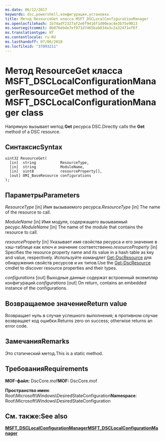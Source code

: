 ```yaml
---
ms.date: 06/12/2017
keywords: dsc,powershell,конфигурация,установка
title: Метод ResourceGet класса MSFT_DSCLocalConfigurationManager
ms.openlocfilehash: 1b74adf2327af2e0f9416f1d00eac4e3b75e9013
ms.sourcegitcommit: 8b076ebde7ef971d7465bab834a3c2a32471ef6f
ms.translationtype: HT
ms.contentlocale: ru-RU
ms.lasthandoff: 07/06/2018
ms.locfileid: "37893211"
---
```

# <a name="resourceget-method-of-the-msftdsclocalconfigurationmanager-class"></a><span data-ttu-id="b247d-103">Метод ResourceGet класса MSFT_DSCLocalConfigurationManager</span><span class="sxs-lookup"><span data-stu-id="b247d-103">ResourceGet method of the MSFT_DSCLocalConfigurationManager class</span></span>

<span data-ttu-id="b247d-104">Напрямую вызывает метод **Get** ресурса DSC.</span><span class="sxs-lookup"><span data-stu-id="b247d-104">Directly calls the **Get** method of a DSC resource.</span></span>

## <a name="syntax"></a><span data-ttu-id="b247d-105">Синтаксис</span><span class="sxs-lookup"><span data-stu-id="b247d-105">Syntax</span></span>

```mof
uint32 ResourceGet(
  [in]  string           ResourceType,
  [in]  string           ModuleName,
  [in]  uint8            resourceProperty[],
  [out] OMI_BaseResource configurations
);
```

## <a name="parameters"></a><span data-ttu-id="b247d-106">Параметры</span><span class="sxs-lookup"><span data-stu-id="b247d-106">Parameters</span></span>

<span data-ttu-id="b247d-107">*ResourceType* \[in\] Имя вызываемого ресурса.</span><span class="sxs-lookup"><span data-stu-id="b247d-107">*ResourceType* \[in\] The name of the resource to call.</span></span>

<span data-ttu-id="b247d-108">*ModuleName* \[in\] Имя модуля, содержащего вызываемый ресурс.</span><span class="sxs-lookup"><span data-stu-id="b247d-108">*ModuleName* \[in\] The name of the module that contains the resource to call.</span></span>

<span data-ttu-id="b247d-109">*resourceProperty* \[in\] Указывает имя свойства ресурса и его значение в хэш-таблице как ключ и значение соответственно.</span><span class="sxs-lookup"><span data-stu-id="b247d-109">*resourceProperty* \[in\] Specifies the resource property name and its value in a hash table as key and value, respectively.</span></span> <span data-ttu-id="b247d-110">Используйте командлет [Get-DscResource](/powershell/module/PSDesiredStateConfiguration/Get-DscResource) для обнаружения свойств ресурсов и их типов.</span><span class="sxs-lookup"><span data-stu-id="b247d-110">Use the [Get-DscResource](/powershell/module/PSDesiredStateConfiguration/Get-DscResource) cmdlet to discover resource properties and their types.</span></span>

<span data-ttu-id="b247d-111">*configurations* \[out\] Выходные данные содержат встроенный экземпляр конфигураций.</span><span class="sxs-lookup"><span data-stu-id="b247d-111">*configurations* \[out\] On return, contains an embedded instance of the configurations.</span></span>

## <a name="return-value"></a><span data-ttu-id="b247d-112">Возвращаемое значение</span><span class="sxs-lookup"><span data-stu-id="b247d-112">Return value</span></span>

<span data-ttu-id="b247d-113">Возвращает нуль в случае успешного выполнения; в противном случае возвращает код ошибки.</span><span class="sxs-lookup"><span data-stu-id="b247d-113">Returns zero on success; otherwise returns an error code.</span></span>

## <a name="remarks"></a><span data-ttu-id="b247d-114">Замечания</span><span class="sxs-lookup"><span data-stu-id="b247d-114">Remarks</span></span>

<span data-ttu-id="b247d-115">Это статический метод.</span><span class="sxs-lookup"><span data-stu-id="b247d-115">This is a static method.</span></span>

## <a name="requirements"></a><span data-ttu-id="b247d-116">Требования</span><span class="sxs-lookup"><span data-stu-id="b247d-116">Requirements</span></span>

<span data-ttu-id="b247d-117">**MOF-файл:** DscCore.mof</span><span class="sxs-lookup"><span data-stu-id="b247d-117">**MOF:** DscCore.mof</span></span>

<span data-ttu-id="b247d-118">**Пространство имен**: Root\Microsoft\Windows\DesiredStateConfiguration</span><span class="sxs-lookup"><span data-stu-id="b247d-118">**Namespace**: Root\Microsoft\Windows\DesiredStateConfiguration</span></span>

## <a name="see-also"></a><span data-ttu-id="b247d-119">См. также:</span><span class="sxs-lookup"><span data-stu-id="b247d-119">See also</span></span>

[<span data-ttu-id="b247d-120">**MSFT_DSCLocalConfigurationManager**</span><span class="sxs-lookup"><span data-stu-id="b247d-120">**MSFT_DSCLocalConfigurationManager**</span></span>](msft-dsclocalconfigurationmanager.md)